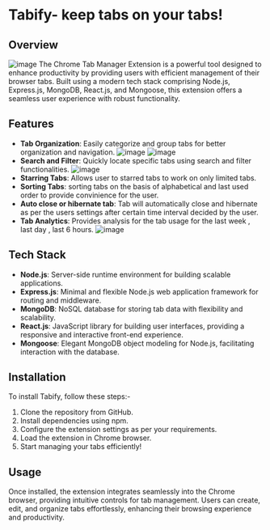 
# Tabify- keep tabs on your tabs!

## Overview
![image](https://github.com/samjain233/tabify/assets/94921996/1b2c2cda-744c-497d-8909-6da688640bf1)
The Chrome Tab Manager Extension is a powerful tool designed to enhance productivity by providing users with efficient management of their browser tabs. Built using a modern tech stack comprising Node.js, Express.js, MongoDB, React.js, and Mongoose, this extension offers a seamless user experience with robust functionality.

## Features
- **Tab Organization**: Easily categorize and group tabs for better organization and navigation.
  ![image](https://github.com/samjain233/tabify/assets/94921996/19b934aa-4fef-466e-9c67-e43e2c7d18a9)
![image](https://github.com/samjain233/tabify/assets/94921996/c8ef478b-8e1b-4de8-bcee-46a0a40e0b3c)
- **Search and Filter**: Quickly locate specific tabs using search and filter functionalities.
![image](https://github.com/samjain233/tabify/assets/94921996/02ac1a2a-7183-42c6-abc3-4900df08953f)
- **Starring Tabs**: Allows user to starred tabs to work on only limited tabs.
- **Sorting Tabs**: sorting tabs on the basis of alphabetical and last used order to provide convinience for the user.
- **Auto close or hibernate tab**: Tab will automatically close and hibernate as per the users settings after certain time interval decided by the user.
- **Tab Analytics**: Provides analysis for the tab usage for the last week , last day , last 6 hours.
![image](https://github.com/samjain233/tabify/assets/94921996/faa219b9-71d3-4948-97f9-a8cfe94ad2ab)

<!-- ## Video Demo Link
- [https://drive.google.com/file/d/1sMBk2KyIj2TP7DJ4cpy_y8dJKjlzPBJX/view?usp=drivesdk](https://drive.google.com/file/d/1sMBk2KyIj2TP7DJ4cpy_y8dJKjlzPBJX/view?usp=drivesdk)
- [https://drive.google.com/file/d/1sOuF7AFps1yRe8w81L5fI5C6D-r0VHfX/view?usp=drivesdk](https://drive.google.com/file/d/1sOuF7AFps1yRe8w81L5fI5C6D-r0VHfX/view?usp=drivesdk) -->

## Tech Stack
- **Node.js**: Server-side runtime environment for building scalable applications.
- **Express.js**: Minimal and flexible Node.js web application framework for routing and middleware.
- **MongoDB**: NoSQL database for storing tab data with flexibility and scalability.
- **React.js**: JavaScript library for building user interfaces, providing a responsive and interactive front-end experience.
- **Mongoose**: Elegant MongoDB object modeling for Node.js, facilitating interaction with the database.

## Installation
To install Tabify, follow these steps:-
1. Clone the repository from GitHub.
2. Install dependencies using npm.
3. Configure the extension settings as per your requirements.
4. Load the extension in Chrome browser.
5. Start managing your tabs efficiently!

## Usage
Once installed, the extension integrates seamlessly into the Chrome browser, providing intuitive controls for tab management. Users can create, edit, and organize tabs effortlessly, enhancing their browsing experience and productivity.
